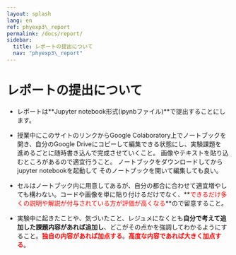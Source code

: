 ```yaml
---
layout: splash
lang: en
ref: phyexp3\_report
permalink: /docs/report/
sidebar:
  title: レポートの提出について
  nav: "phyexp3\_report"
---
```


# レポートの提出について

- レポートは**Jupyter notebook形式(ipynbファイル)**で提出することにします。

- 授業中にこのサイトのリンクからGoogle Colaboratory上でノートブックを
  開き、自分のGoogle Driveにコピーして編集できる状態にし、実験課題を
  進めるごとに随時書き込んで完成させていくこと。
  画像やテキストを貼り込むところがあるので適宜行うこと。
  ノートブックをダウンロードしてからjupyter notebookを起動して
  そのノートブックを開いて編集しても良い。

- セルはノートブック内に用意してあるが、自分の都合に合わせて適宜増やしても構わない。コードや画像を単に貼り付けるだけでなく、**<font color="red">できるだけ多くの説明や解説が付与されている方が評価が高くなる</font>**ので留意すること。

- 実験中に起きたことや、気づいたこと、レジュメになくとも**自分で考えて追加した課題内容があれば追加し**、どこがその点かを強調してわかるようにすること。**<font color="red">独自の内容があれば加点する</font>**。**<font color="red">高度な内容であれば大きく加点する</font>**。


